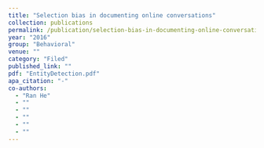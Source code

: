 ```yaml
---
title: "Selection bias in documenting online conversations"
collection: publications
permalink: /publication/selection-bias-in-documenting-online-conversations
year: "2016"
group: "Behavioral"
venue: ""
category: "Filed"
published_link: ""
pdf: "EntityDetection.pdf"
apa_citation: "-"
co-authors:
  - "Ran He"
  - ""
  - ""
  - ""
  - ""
  - ""
---
```

